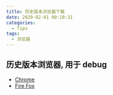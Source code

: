 ```yaml
---
title: 历史版本浏览器下载
date: 2020-02-01 00:10:31
categories:
  - Tips
tags:
  - 浏览器
---
```


## 历史版本浏览器, 用于 debug

- [Chrome](https://www.chromedownloads.net/)
- [Fire Fox](http://ftp.mozilla.org/pub/firefox/releases/)
